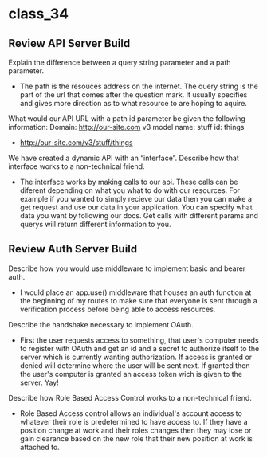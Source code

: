 # class_34

## Review API Server Build

Explain the difference between a query string parameter and a path parameter.

- The path is the resouces address on the internet. The query string is the part of the url that comes after the question mark. It usually specifies and gives more direction as to what resource to are hoping to aquire.

What would our API URL with a path id parameter be given the following information:
Domain: http://our-site.com
v3
model name: stuff
id: things

- http://our-site.com/v3/stuff/things

We have created a dynamic API with an “interface”. Describe how that interface works to a non-technical friend.

- The interface works by making calls to our api. These calls can be diferent depending on what you what to do with our resources. For example if you wanted to simply recieve our data then you can make a get request and use our data in your application. You can specify what data you want by following our docs. Get calls with different params and querys will return different information to you.

## Review Auth Server Build

Describe how you would use middleware to implement basic and bearer auth.

- I would place an app.use() middleware that houses an auth function at the beginning of my routes to make sure that everyone is sent through a verification process before being able to access resources.

Describe the handshake necessary to implement OAuth.

- First the user requests access to something, that user's computer needs to register with OAuth and get an id and a secret to authorize itself to the server which is currently wanting authorization. If access is granted or denied will determine where the user will be sent next. If granted then the user's computer is granted an access token wich is given to the server. Yay!

Describe how Role Based Access Control works to a non-technical friend.

- Role Based Access control allows an individual's account access to whatever their role is predetermined to have access to. If they have a position change at work and their roles changes then they may lose or gain clearance based on the new role that their new position at work is attached to.
